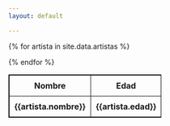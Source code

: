 ```yaml
---
layout: default

---
```


<table style="width: 60%; border: 1px solid black; border-collapse: collapse;">
   <tr>
      <th style="border: 1px solid; padding: 10px;">Nombre</th>
      <th style="border: 1px solid; padding: 10px;">Edad</th>
      <th style="border: 1px solid; padding: 10px;">Seguidores</th>
   </tr>

   {% for artista in site.data.artistas  %}
   <tr>
      <th style="border: 1px solid; padding: 10px;">{{artista.nombre}} </th>  
      <th style="border: 1px solid; padding: 10px;">{{artista.edad}} </th>
      <th style="border: 1px solid; padding: 10px;">{{artista.seguidores}} </th>
   </tr>
   {% endfor %}


</table>